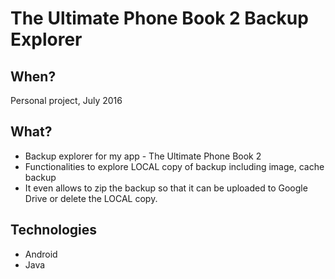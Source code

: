 # The Ultimate Phone Book 2 Backup Explorer

## When?
Personal project, July 2016

## What?
- Backup explorer for my app - The Ultimate Phone Book 2
- Functionalities to explore LOCAL copy of backup including image, cache backup
- It even allows to zip the backup so that it can be uploaded to Google Drive or delete the LOCAL copy.

## Technologies
- Android 
- Java

